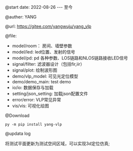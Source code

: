 @start date:  2022-08-26 --- 至今

@auther:  YANG

@url: https://gitee.com/yangwuju/yang_vlp

@file:

- model/room： 房间、墙壁参数
- model/led:  led位置、发射的信号
- model/pd:  pd 各种参数、LOS链路和NLOS链路接收LED信号
- signal/filter:  滤波器设计（包括fir,iir）
- signal/plot: 绘制波形图
- demo/vlp_model: 可见光定位模型
- demo/demo_main: test demo
- io/io: 数据保存与加载
- setting/json_setting: 加载json配置文件
- error/error: VLP常见异常
- vis/vis: 可视化绘图

@Download

```
py -m pip install yang-vlp
```

@updata log

将测试平面更新为测试空间区域，可以实现3d定位仿真;
